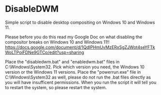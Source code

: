 # DisableDWM
Simple script to disable desktop compositing on Windows 10 and Windows 11.

Please before you do this read my Google Doc on what disabling the compositor breaks on Windows 10 and Windows 11!!
https://docs.google.com/document/d/1QdIPHmUvMzERxSgZJWot4seYFTkWoLTPoiFDNe9GTCo/edit?usp=sharing

Place the "disabledwm.bat" and "enabledwm.bat" files in C:\Windows\System32. Pick which version you need, the Windows 10 version or the Windows 11 versions.
Place the "powerrun.exe" file in C:\Windows\System32 as well, please do not run the .bat files directly as you will have insufficent permissions.
When you run the script it will tell you to restart the system, so please restart the system.
